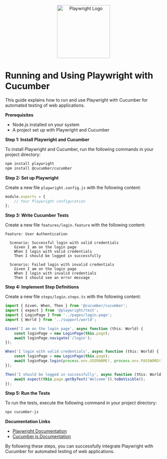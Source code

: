 <div align="center">
  <img width="170" src="https://playwright.dev/img/playwright-logo.svg" alt="Playwright Logo">
</div>

# Running and Using Playwright with Cucumber

This guide explains how to run and use Playwright with Cucumber for automated testing of web applications.

**Prerequisites**

- Node.js installed on your system
- A project set up with Playwright and Cucumber

**Step 1: Install Playwright and Cucumber**

To install Playwright and Cucumber, run the following commands in your project directory:

```bash
npm install playwright
npm install @cucumber/cucumber
```

**Step 2: Set up Playwright**

Create a new file `playwright.config.js` with the following content:

```javascript
module.exports = {
	// Your Playwright configuration
};
```

**Step 3: Write Cucumber Tests**

Create a new file `features/login.feature` with the following content:

```gherkin
Feature: User Authentication

  Scenario: Successful login with valid credentials
    Given I am on the login page
    When I login with valid credentials
    Then I should be logged in successfully

  Scenario: Failed login with invalid credentials
    Given I am on the login page
    When I login with invalid credentials
    Then I should see an error message
```

**Step 4: Implement Step Definitions**

Create a new file `steps/login.steps.ts` with the following content:

```typescript
import { Given, When, Then } from '@cucumber/cucumber';
import { expect } from '@playwright/test';
import { LoginPage } from '../pages/login.page';
import { World } from '../support/world';

Given('I am on the login page', async function (this: World) {
	const loginPage = new LoginPage(this.page);
	await loginPage.navigate('/login');
});

When('I login with valid credentials', async function (this: World) {
	const loginPage = new LoginPage(this.page);
	await loginPage.login(process.env.USERNAME!, process.env.PASSWORD!);
});

Then('I should be logged in successfully', async function (this: World) {
	await expect(this.page.getByText('Welcome')).toBeVisible();
});
```

**Step 5: Run the Tests**

To run the tests, execute the following command in your project directory:

```bash
npx cucumber-js
```

**Documentation Links**

- [Playwright Documentation](https://playwright.dev/docs/intro)
- [Cucumber.js Documentation](https://cucumber.io/docs/cucumber/)

By following these steps, you can successfully integrate Playwright with Cucumber for automated testing of web applications.
